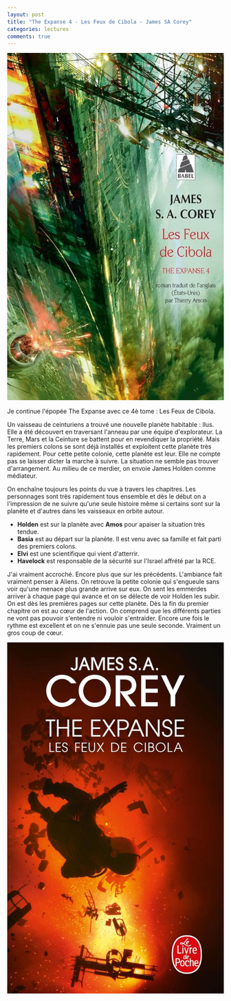 ```yaml
---
layout: post
title: "The Expanse 4 - Les Feux de Cibola - James SA Corey"
categories: lectures
comments: true
---
```


![folio](https://github.com/homeostasie/bouquins/raw/master/_pics/lv/corey-sa_james/exp4-feux-cibola-1.jpg)

Je continue l'épopée The Expanse avec ce 4è tome : Les Feux de Cibola.

Un vaisseau de ceinturiens a trouvé une nouvelle planète habitable : Ilus. Elle a été découvert en traversant l'anneau par une équipe d'explorateur. La Terre, Mars et la Ceinture se battent pour en revendiquer la propriété. Mais les premiers colons se sont déjà installés et exploitent cette planète très rapidement. Pour cette petite colonie, cette planète est leur. Elle ne compte pas se laisser dicter la marche à suivre. La situation ne semble pas trouver d'arrangement. Au milieu de ce merdier, on envoie James Holden comme médiateur. 

On enchaîne toujours les points du vue à travers les chapitres. Les personnages sont très rapidement tous ensemble et dès le début on a l'impression de ne suivre qu'une seule histoire même si certains sont sur la planète et d'autres dans les vaisseaux en orbite autour. 

- **Holden** est sur la planète avec **Amos** pour apaiser la situation très tendue.
- **Basia** est au départ sur la planète. Il est venu avec sa famille et fait parti des premiers colons.
- **Elvi** est une scientifique qui vient d'atterrir.  
- **Havelock** est responsable de la sécurité sur l'Israel affrété par la RCE. 

J'ai vraiment accroché. Encore plus que sur les précédents. L'ambiance fait vraiment penser à Aliens. On retrouve la petite colonie qui s'engueule sans voir qu'une menace plus grande arrive sur eux. On sent les emmerdes arriver à chaque page qui avance et on se délecte de voir Holden les subir. On est dès les premières pages sur cette planète. Dès la fin du premier chapitre on est au cœur de l'action. On comprend que les différents parties ne vont pas pouvoir s'entendre ni vouloir s'entraider. Encore une fois le rythme est excellent et on ne s'ennuie pas une seule seconde. Vraiment un gros coup de cœur. 

![folio](https://github.com/homeostasie/bouquins/raw/master/_pics/lv/corey-sa_james/exp4-feux-cibola-2.jpg)